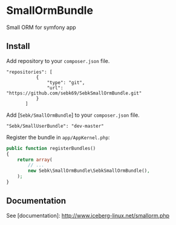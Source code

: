 # SmallOrmBundle
Small ORM for symfony app

## Install

Add repository to your `composer.json` file.

```
"repositories": [
           {
               "type": "git",
               "url": "https://github.com/sebk69/SebkSmallOrmBundle.git"
           }
       ]
```

Add [`Sebk/SmallOrmBundle`]
to your `composer.json` file.

```
"Sebk/SmallUserBundle": "dev-master"
```

Register the bundle in `app/AppKernel.php`:

``` php
public function registerBundles()
{
    return array(
        // ...
        new Sebk\SmallOrmBundle\SebkSmallOrmBundle(),
    );
}
```

## Documentation

See [documentation]: http://www.iceberg-linux.net/smallorm.php
